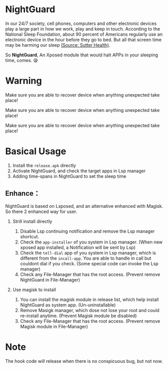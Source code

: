 # NightGuard

In our 24/7 society, cell phones, computers and other electronic devices play a large part in how we work, play and keep in touch. According to the National Sleep Foundation, about 90 percent of Americans regularly use an electronic device in the hour before they go to bed. But all that screen time may be harming our sleep [(Source: Sutter Health)](https://www.sutterhealth.org/health/sleep/screens-and-your-sleep-the-impact-of-nighttime-use).

So **NightGuard**, An Xposed module that would halt APPs in your sleeping time, comes. 😪

# Warning

Make sure you are able to recover device when anything unexpected take place!

Make sure you are able to recover device when anything unexpected take place!

Make sure you are able to recover device when anything unexpected take place!

# Basical Usage

1. Install the `release.apk` directly
2. Activate NightGuard, and check the target apps in Lsp manager
3. Adding time-spans in NightGuard to set the sleep time


## Enhance：

NightGuard is based on Lsposed, and an alternative enhanced with Magisk. So there 2 enhanced way for user.


1. Strill install directly

   1. Disable Lsp continuing notification and remove the Lsp manager shortcut.
   2. Check the `app-installer` of you system in Lsp manager. (When new xposed app installed, a Notification will be sent by Lsp)
   3. Check the `tell-dial` app of you system in Lsp manager, which is different from the `incall-app`. You are able to handle in call but couldont dial if you check. (Some special code can invoke the Lsp manager)
   4. Check any File-Manager that has the root access. (Prevent remove NightGuard in File-Manager)
2. Use magisk to install

   1. You can install the magisk module in release list, which help install NightGuard as system app. (Un-uninstallable)
   2. Remove Masigk manager, which dose not lose your root and could re-install anytime. (Prevent Magisk module be disabled)
   3. Check any File-Manager that has the root access. (Prevent remove Magisk module in File-Manager)
  


# Note
The hook code will release when there is no conspicuous bug, but not now.
